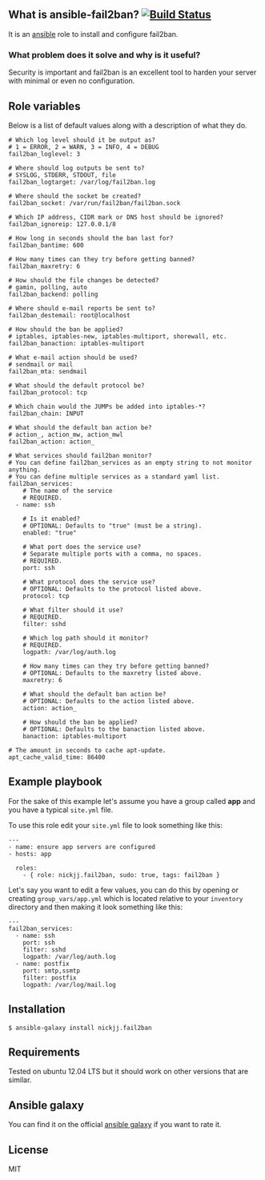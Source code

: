 ## What is ansible-fail2ban? [![Build Status](https://secure.travis-ci.org/nickjj/ansible-fail2ban.png)](http://travis-ci.org/nickjj/ansible-fail2ban)

It is an [ansible](http://www.ansible.com/home) role to install and configure fail2ban.

### What problem does it solve and why is it useful?

Security is important and fail2ban is an excellent tool to harden your server with minimal or even no configuration.

## Role variables

Below is a list of default values along with a description of what they do.

```
# Which log level should it be output as?
# 1 = ERROR, 2 = WARN, 3 = INFO, 4 = DEBUG
fail2ban_loglevel: 3

# Where should log outputs be sent to?
# SYSLOG, STDERR, STDOUT, file
fail2ban_logtarget: /var/log/fail2ban.log

# Where should the socket be created?
fail2ban_socket: /var/run/fail2ban/fail2ban.sock

# Which IP address, CIDR mark or DNS host should be ignored?
fail2ban_ignoreip: 127.0.0.1/8

# How long in seconds should the ban last for?
fail2ban_bantime: 600

# How many times can they try before getting banned?
fail2ban_maxretry: 6

# How should the file changes be detected?
# gamin, polling, auto
fail2ban_backend: polling

# Where should e-mail reports be sent to?
fail2ban_destemail: root@localhost

# How should the ban be applied?
# iptables, iptables-new, iptables-multiport, shorewall, etc.
fail2ban_banaction: iptables-multiport

# What e-mail action should be used?
# sendmail or mail
fail2ban_mta: sendmail

# What should the default protocol be?
fail2ban_protocol: tcp

# Which chain would the JUMPs be added into iptables-*?
fail2ban_chain: INPUT

# What should the default ban action be?
# action_, action_mw, action_mwl
fail2ban_action: action_

# What services should fail2ban monitor?
# You can define fail2ban_services as an empty string to not monitor anything.
# You can define multiple services as a standard yaml list.
fail2ban_services:
    # The name of the service
    # REQUIRED.
  - name: ssh

    # Is it enabled?
    # OPTIONAL: Defaults to "true" (must be a string).
    enabled: "true"

    # What port does the service use?
    # Separate multiple ports with a comma, no spaces.
    # REQUIRED.
    port: ssh

    # What protocol does the service use?
    # OPTIONAL: Defaults to the protocol listed above.
    protocol: tcp

    # What filter should it use?
    # REQUIRED.
    filter: sshd

    # Which log path should it monitor?
    # REQUIRED.
    logpath: /var/log/auth.log

    # How many times can they try before getting banned?
    # OPTIONAL: Defaults to the maxretry listed above.
    maxretry: 6

    # What should the default ban action be?
    # OPTIONAL: Defaults to the action listed above.
    action: action_

    # How should the ban be applied?
    # OPTIONAL: Defaults to the banaction listed above.
    banaction: iptables-multiport

# The amount in seconds to cache apt-update.
apt_cache_valid_time: 86400
```

## Example playbook

For the sake of this example let's assume you have a group called **app** and you have a typical `site.yml` file.

To use this role edit your `site.yml` file to look something like this:

```
---
- name: ensure app servers are configured
- hosts: app

  roles:
    - { role: nickjj.fail2ban, sudo: true, tags: fail2ban }
```

Let's say you want to edit a few values, you can do this by opening or creating `group_vars/app.yml` which is located relative to your `inventory` directory and then making it look something like this:

```
---
fail2ban_services:
  - name: ssh
    port: ssh
    filter: sshd
    logpath: /var/log/auth.log
  - name: postfix
    port: smtp,ssmtp
    filter: postfix
    logpath: /var/log/mail.log
```

## Installation

`$ ansible-galaxy install nickjj.fail2ban`

## Requirements

Tested on ubuntu 12.04 LTS but it should work on other versions that are similar.

## Ansible galaxy

You can find it on the official [ansible galaxy](https://galaxy.ansible.com/list#/roles/1079) if you want to rate it.

## License

MIT
